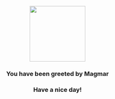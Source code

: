 <p align="center">
    <img src="https://raw.githubusercontent.com/PokeAPI/sprites/master/sprites/pokemon/126.png" width="150" height="150">
</p>
<h3 align="center">You have been greeted by  <b>Magmar</b></h3>
<h3 align="center">Have a nice day!</h3>
